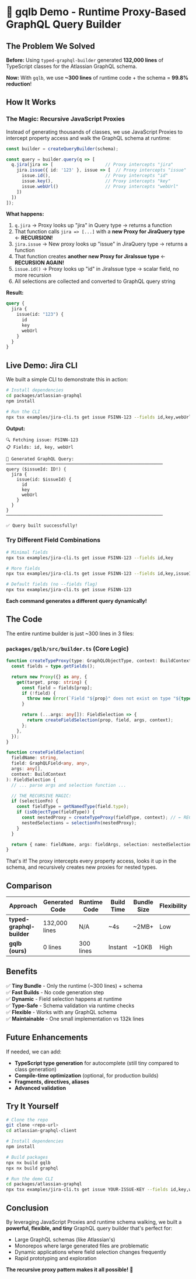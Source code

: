 # 🎯 gqlb Demo - Runtime Proxy-Based GraphQL Query Builder

## The Problem We Solved

**Before:** Using `typed-graphql-builder` generated **132,000 lines** of TypeScript classes for the Atlassian GraphQL schema.

**Now:** With `gqlb`, we use **~300 lines** of runtime code + the schema = **99.8% reduction**!

## How It Works

### The Magic: Recursive JavaScript Proxies

Instead of generating thousands of classes, we use JavaScript Proxies to intercept property access and walk the GraphQL schema at runtime:

```typescript
const builder = createQueryBuilder(schema);

const query = builder.query(q => [
  q.jira(jira => [                    // Proxy intercepts "jira"
    jira.issue({ id: '123' }, issue => [  // Proxy intercepts "issue"
      issue.id(),                     // Proxy intercepts "id"
      issue.key(),                    // Proxy intercepts "key"
      issue.webUrl()                  // Proxy intercepts "webUrl"
    ])
  ])
]);
```

**What happens:**

1. `q.jira` → Proxy looks up "jira" in Query type → returns a function
2. That function calls `jira => [...]` with a **new Proxy for JiraQuery type** ← **RECURSION!**
3. `jira.issue` → New proxy looks up "issue" in JiraQuery type → returns a function
4. That function creates **another new Proxy for JiraIssue type** ← **RECURSION AGAIN!**
5. `issue.id()` → Proxy looks up "id" in JiraIssue type → scalar field, no more recursion
6. All selections are collected and converted to GraphQL query string

**Result:**
```graphql
query {
  jira {
    issue(id: "123") {
      id
      key
      webUrl
    }
  }
}
```

## Live Demo: Jira CLI

We built a simple CLI to demonstrate this in action:

```bash
# Install dependencies
cd packages/atlassian-graphql
npm install

# Run the CLI
npx tsx examples/jira-cli.ts get issue FSINN-123 --fields id,key,webUrl
```

**Output:**
```
🔍 Fetching issue: FSINN-123
📋 Fields: id, key, webUrl

📝 Generated GraphQL Query:
────────────────────────────────────────────────────────────
query ($issueId: ID!) {
  jira {
    issue(id: $issueId) {
      id
      key
      webUrl
    }
  }
}
────────────────────────────────────────────────────────────

✅ Query built successfully!
```

### Try Different Field Combinations

```bash
# Minimal fields
npx tsx examples/jira-cli.ts get issue FSINN-123 --fields id,key

# More fields
npx tsx examples/jira-cli.ts get issue FSINN-123 --fields id,key,issueId,webUrl

# Default fields (no --fields flag)
npx tsx examples/jira-cli.ts get issue FSINN-123
```

**Each command generates a different query dynamically!**

## The Code

The entire runtime builder is just ~300 lines in 3 files:

### `packages/gqlb/src/builder.ts` (Core Logic)

```typescript
function createTypeProxy(type: GraphQLObjectType, context: BuildContext): any {
  const fields = type.getFields();

  return new Proxy({} as any, {
    get(target, prop: string) {
      const field = fields[prop];
      if (!field) {
        throw new Error(`Field "${prop}" does not exist on type "${type.name}"`);
      }

      return (...args: any[]): FieldSelection => {
        return createFieldSelection(prop, field, args, context);
      };
    },
  });
}

function createFieldSelection(
  fieldName: string,
  field: GraphQLField<any, any>,
  args: any[],
  context: BuildContext
): FieldSelection {
  // ... parse args and selection function ...

  // THE RECURSIVE MAGIC:
  if (selectionFn) {
    const fieldType = getNamedType(field.type);
    if (isObjectType(fieldType)) {
      const nestedProxy = createTypeProxy(fieldType, context); // ← RECURSION!
      nestedSelections = selectionFn(nestedProxy);
    }
  }

  return { name: fieldName, args: fieldArgs, selection: nestedSelections };
}
```

That's it! The proxy intercepts every property access, looks it up in the schema, and recursively creates new proxies for nested types.

## Comparison

| Approach | Generated Code | Runtime Code | Build Time | Bundle Size | Flexibility |
|----------|----------------|--------------|------------|-------------|-------------|
| **typed-graphql-builder** | 132,000 lines | N/A | ~4s | ~2MB+ | Low |
| **gqlb (ours)** | 0 lines | 300 lines | Instant | ~10KB | High |

## Benefits

✅ **Tiny Bundle** - Only the runtime (~300 lines) + schema  
✅ **Fast Builds** - No code generation step  
✅ **Dynamic** - Field selection happens at runtime  
✅ **Type-Safe** - Schema validation via runtime checks  
✅ **Flexible** - Works with any GraphQL schema  
✅ **Maintainable** - One small implementation vs 132k lines  

## Future Enhancements

If needed, we can add:
- **TypeScript type generation** for autocomplete (still tiny compared to class generation)
- **Compile-time optimization** (optional, for production builds)
- **Fragments, directives, aliases**
- **Advanced validation**

## Try It Yourself

```bash
# Clone the repo
git clone <repo-url>
cd atlassian-graphql-client

# Install dependencies
npm install

# Build packages
npx nx build gqlb
npx nx build graphql

# Run the demo CLI
cd packages/atlassian-graphql
npx tsx examples/jira-cli.ts get issue YOUR-ISSUE-KEY --fields id,key,webUrl
```

## Conclusion

By leveraging JavaScript Proxies and runtime schema walking, we built a **powerful, flexible, and tiny** GraphQL query builder that's perfect for:

- Large GraphQL schemas (like Atlassian's)
- Monorepos where large generated files are problematic
- Dynamic applications where field selection changes frequently
- Rapid prototyping and exploration

**The recursive proxy pattern makes it all possible!** 🚀

